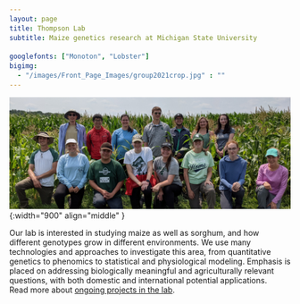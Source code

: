 ```yaml
---
layout: page
title: Thompson Lab
subtitle: Maize genetics research at Michigan State University

googlefonts: ["Monoton", "Lobster"]
bigimg:
  - "/images/Front_Page_Images/group2021crop.jpg" : ""
---
```


<script type="application/ld+json">
{ "@context": "https://schema.org",
 "@type": "Organization",
 "name": "Thompson Lab",
 "url": "http://www.thompsonmaizelab.org/",
 "logo": "http://www.thompsonmaizelab.org/images/lab_logo.jpg",
 "foundingDate": "2018",
 "founders": [
 {
 "@type": "Person",
 "name": "Addie Thompson",
  "Description": "Scientist",
 "alternateName": "Addie M. Thompson",
 "alumniOf": {
   "type": "CollegeOrUniversity",
   "name": "University of Minnesota",
 },
 "award": [
   "Award (year)"
 ],
 "disambiguatingDescription": "Plant Scientist",
 "gender": "Female",
 "honorificPrefix": "Dr.",
 "honorificSuffix": "PhD",
 "image": "link",
 "jobTitle": "Assistant Professor",
 "nationality": "American",
 "sameAs": [
   "https://twitter.com/addie_maize",
   "https://scholar.google.com/citations?user=gNpsbkoAAAAJ&hl=en"
 ]
 }],
 "address": {
 "@type": "PostalAddress",
 "streetAddress": "1066 Bogue St",
 "addressLocality": "East Lansing",
 "addressRegion": "MI",
 "postalCode": "48824",
 "addressCountry": "USA"
 },
 "sameAs": [
 "labtwitterhere"
 ]}
</script>

![The Whole Thompson Lab](/images/Front_Page_Images/group2021crop.jpg){:width="900" align="middle" }

Our lab is interested in studying maize as well as sorghum, and how different genotypes grow in different environments. We use many technologies and approaches to investigate this area, from quantitative genetics to phenomics to statistical and physiological modeling. Emphasis is placed on addressing biologically meaningful and agriculturally relevant questions, with both domestic and international potential applications. 
<br>
Read more about [ongoing projects in the lab](/research/).
<br>